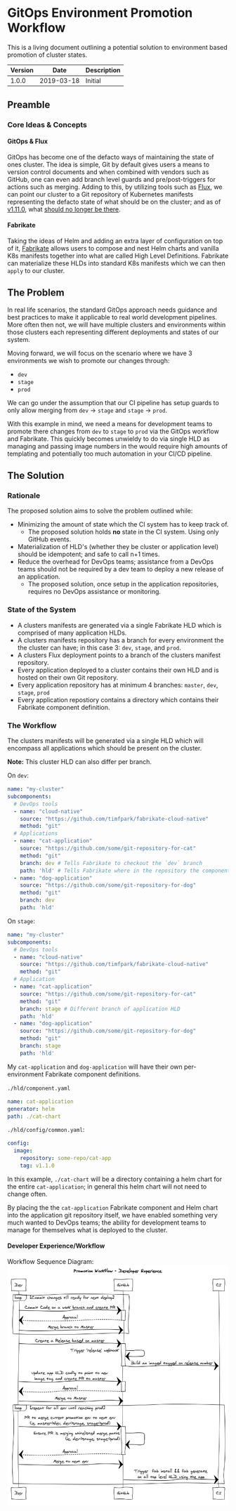# GitOps Environment Promotion Workflow

This is a living document outlining a potential solution to environment based promotion of cluster states.

| Version | Date       | Description |
| ------- | ---------- | ----------- |
| 1.0.0   | 2019-03-18 | Initial     |

## Preamble

### Core Ideas & Concepts

#### GitOps & Flux

GitOps has become one of the defacto ways of maintaining the state of ones cluster. The idea is simple, Git by default
gives users a means to version control documents and when combined with vendors such as GitHub, one can even add branch level
guards and pre/post-triggers for actions such as merging. Adding to this, by utilizing tools such as 
[Flux](https://github.com/weaveworks/flux), we can point our cluster to a Git repository of Kubernetes manifests representing
the defacto state of what should be on the cluster; and as of [v1.11.0](https://github.com/weaveworks/flux/releases/tag/1.11.0), what
[should no longer be there](https://github.com/weaveworks/flux/blob/1.11.0/site/garbagecollection.md).

#### Fabrikate

Taking the ideas of Helm and adding an extra layer of configuration on top of it, [Fabrikate](https://github.com/Microsoft/fabrikate/)
allows users to compose and nest Helm charts and vanilla K8s manifests together into what are called High Level Definitions.
Fabrikate can materialize these HLDs into standard K8s manifests which we can then `apply` to our cluster.

## The Problem

In real life scenarios, the standard GitOps approach needs guidance and best practices to make it applicable to real world
development pipelines. More often then not, we will have multiple clusters and environments within those clusters each representing
different deployments and states of our system.

Moving forward, we will focus on the scenario where we have 3 environments we wish to promote our changes through:

- `dev`
- `stage`
- `prod`

We can go under the assumption that our CI pipeline has setup guards to only allow merging from `dev` -> `stage` and `stage` -> `prod`.

With this example in mind, we need a means for development teams to promote there changes from `dev` to `stage` to `prod` via
the GitOps workflow and Fabrikate. 
This quickly becomes unwieldy to do via single HLD as managing and passing image numbers in the
would require high amounts of templating and potentially too much automation in your CI/CD pipeline.

## The Solution

### Rationale

The proposed solution aims to solve the problem outlined while:

- Minimizing the amount of state which the CI system has to keep track of.
  - The proposed solution holds **no** state in the CI system. Using only GitHub events.
- Materialization of HLD's (whether they be cluster or application level) should be idempotent; and safe to call n+1 times.
- Reduce the overhead for DevOps teams; assistance from a DevOps teams should not be required by a dev team to deploy a new release of an application.
  - The proposed solution, once setup in the application repositories, requires no DevOps assistance or monitoring.

### State of the System

- A clusters manifests are generated via a single Fabrikate HLD which is comprised of many application HLDs.
- A clusters manifests repository has a branch for every environment the the cluster can have; in this case 3: `dev`, `stage`, and `prod`.
- A clusters Flux deployment points to a branch of the  clusters manifest repository.
- Every application deployed to a cluster contains their own HLD and is hosted on their own Git repository.
- Every application repository has at minimum 4 branches: `master`, `dev`, `stage`, `prod`
- Every application repostiory contains a directory which contains their Fabrikate component definition.

### The Workflow

The clusters manifests will be generated via a single HLD which will encompass all applications which should be present on the cluster.

**Note:** This cluster HLD can also differ per branch.

On `dev`:

```yaml
name: "my-cluster"
subcomponents:
  # DevOps tools
  - name: "cloud-native"
    source: "https://github.com/timfpark/fabrikate-cloud-native"
    method: "git"
  # Applications
  - name: "cat-application"
    source: "https://github.com/some/git-repository-for-cat"
    method: "git"
    branch: dev # Tells Fabrikate to checkout the `dev` branch
    path: 'hld' # Tells Fabrikate where in the repository the component definition is
  - name: "dog-application"
    source: "https://github.com/some/git-repository-for-dog"
    method: "git"
    branch: dev
    path: 'hld'
```

On `stage`:

```yaml
name: "my-cluster"
subcomponents:
  # DevOps tools
  - name: "cloud-native"
    source: "https://github.com/timfpark/fabrikate-cloud-native"
    method: "git"
  # Application
  - name: "cat-application"
    source: "https://github.com/some/git-repository-for-cat"
    method: "git"
    branch: stage # Different branch of application HLD
    path: 'hld' 
  - name: "dog-application"
    source: "https://github.com/some/git-repository-for-dog"
    method: "git"
    branch: stage
    path: 'hld'
```

My `cat-application` and `dog-application` will have their own per-environment Fabrikate component definitions.

`./hld/component.yaml`

```yaml
name: cat-application
generator: helm
path: ./cat-chart
```

`./hld/config/common.yaml`:

```yaml
config:
  image:
    repository: some-repo/cat-app
    tag: v1.1.0
```

In this example, `./cat-chart` will be a directory containing a helm chart for the entire `cat-application`; in general 
this helm chart will not need to change often.

By placing the the `cat-application` Fabrikate component and Helm chart into the application git repository itself, we 
have enabled something very much wanted to DevOps teams; the ability for development teams to manage for themselves what is deployed
to the cluster.

#### Developer Experience/Workflow

Workflow Sequence Diagram: 
![alt text][sequence-diagram]

[sequence-diagram]: sequence-diagram.png "Promotion Workflow Sequence Diagram"
